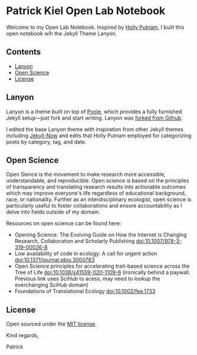 # Patrick Kiel Open Lab Notebook

Welcome to my Open Lab Notebook. Inspired by [Holly Putnam](https://github.com/hputnam/Putnam_Lab_Notebook), I built this open notebook wih the Jekyll Theme Lanyon.

## Contents

- [Lanyon](#Lanyon)
- [Open Science](#Open-Science)
- [License](#license)


## Lanyon

Lanyon is a theme built on top of [Poole](https://github.com/poole/poole), which provides a fully furnished Jekyll setup—just fork and start writing. Lanyon was [forked from Github](https://github.com/poole/lanyon). 

I edited the base Lanyon theme with inspiration from other Jekyll themes including [Jekyll-Now](https://github.com/barryclark/jekyll-now) and edits that Holly Putnam employed for categorizing posts by category, tag, and date.


## Open Science
Open Sience is the movement to make research more accessible, understandable, and reproducible. Open science is based on the principles of transparency and translating research results into actionable outcomes which may improve everyone's life regardless of educational background, race, or nationality. Further as an interdisciplinary ecologist, open science is particularly useful to foster collaborations and ensure accountability as I delve into fields outside of my domain. 

Resources on open science can be found here:
* Opening Science: The Evolving Guide on How the Internet is Changing Research, Collaboration and Scholarly Publishing [doi:10.1007/978-3-319-00026-8](https://doi.org/10.1007/978-3-319-00026-8)
* Low availability of code in ecology: A call for urgent action [doi:10.1371/journal.pbio.3000763](https://doi.org/10.1371/journal.pbio.3000763)
* Open Science principles for accelerating trait-based science across the Tree of Life [doi:10.1038/s41559-020-1109-6](https://sci-hub.se/10.1038/s41559-020-1109-6) (ironically behind a paywall. Previous link uses SciHub to acess, may need to lookup the everchanging SciHub domain)
* Foundations of Translational Ecology [doi:10.1002/fee.1733](https://doi.org/10.1002/fee.1733)


## License

Open sourced under the [MIT license](LICENSE.md).

Kind regards,

Patrick
